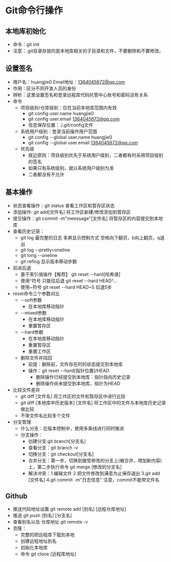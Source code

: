 # Git命令行操作
## 本地库初始化
- 命令：git init
- 注意：.git目录存放的是本地库相关的子目录和文件，不要删除和不要修改。
## 设置签名
- 用户名：huangjie0  Email地址：1364045672@qq.com
- 作用：区分不同开发人员的身份
- 辨析：这里设置签名和登录远程库代码托管中心账号和密码没有关系
- 命令
   - 项目级别/仓库级别：仅在当前本地库范围内有效
      - git config user.name huangjie0
      - git config user.email 1364045672@qq.com
      - 信息保存位置：./.git/config文件
   - 系统用户级别：登录当前操作用户范围
      - git config --global user.name huangjie0
      - git config --global user.email 1364045672@qq.com
   - 优先级
      - 就近原则：项目级别优先于系统用户级别，二者都有时采用项目级别的签名
      - 如果只有系统级别，就以系统用户级别为准
      - 二者都没有不允许
## 基本操作
- 状态查看操作：git status 查看工作区和暂存区状态
- 添加操作: git add[文件名] 将工作区新建/修改添加到暂存区
- 提交操作：git commit -m"meessage"[文件名] 将暂存区的内容提交到本地库
- 查看历史记录： 
   - git log 最完整的日志 多屏显示控制方式 空格向下翻页，b向上翻页，q退出
   - git log --pretty=oneline
   - git long --oneline
   - git reflog 显示版本移动步数
- 前进后退
   - 基于索引值操作【推荐】 git reset --hard[哈希值]
   - 使用^符号 只能往后退  git reset --hard HEAD^...
   - 使用~符号 git reset --hard HEAD~5 后退5步
- reset命令三个参数对比
   - --soft参数
      - 在本地库移动指针
   - --mixed参数
      - 在本地库移动指针
      - 重置暂存区
   - --hard参数
      - 在本地库移动指针
      - 重置暂存区
      - 重置工作区
   - 删除文件并找回
      - 前提：删除前，文件存在时的状态提交到本地库
      - 操作：git reset --hard[指针位置]/HEAD
         - 删除操作已经提交到本地库：指针指向历史记录
         - 删除操作尚未提交到本地库，指针为HEAD
- 比较文件差异
   - git diff [文件名] 将工作区的文件和暂存区中进行比较
   - git diff [本地库中历史版本] [文件名] 将工作区中的文件与本地库历史记录做比较
   - 不带文件名比较多个文件
 - 分支管理
   - 什么分支：在版本控制中，使用多条线进行同时推进
   - 分支操作：
      - 创建分支:git branch[分支名]
      - 查看分支：git branch -v
      - 切换分支：git checkout[分支名]
      - 合并分支：第一步，切换到接受修改的分支上(被合并，增加新内容)上，第二步执行命令 git merge [修改的分支名]
      - 解决冲突：1.编辑文件 2.把文件修改到满意为止保存退出 3.git add [文件名] 4.git commit -m"日志信息" 注意，commit不能带文件名
## Github
- 推送代码地址设置 git remote add [别名] [远程仓库地址]
- 推送 git push [别名] [分支名]
- 查看别名以及 仓库地址 git remote -v
- 克隆：
   - 完整的把远程库下载到本地
   - 创建远程地址别名
   - 初始化本地库
   - 命令 git clone [远程库地址]












































